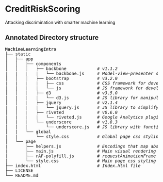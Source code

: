 # CreditRiskScoring
Attacking discrimination with smarter machine learning
## Annotated Directory structure
<pre>
<strong>MachineLearningIntro</strong>
├── static
│   ├── app
│   │   ├── components
│   │   │   ├── backbone            <i># v1.1.2</i>
|   |   |   |   └── backbone.js     <i># Model-view-presenter single-page web application framework</i> 
│   │   │   ├── bootstrap           <i># v3.2.0</i>
|   |   |   |   ├── css             <i># CSS framework for developing responsive, mobile first projects on the web</i> 
|   |   |   |   └── js              <i># JS framework for developing responsive, mobile first projects on the web</i> 
│   │   |   ├── d3                  <i># v3.5.0</i>
|   |   |   |   └── d3.js           <i># JS library for manipulating documents based on data</i>
│   │   |   ├── jquery              <i># v2.1.4</i>
|   |   |   |   └── jquery.js       <i># JS library to simplify client-side scripting of HTML and Backbone dependency</i>
│   │   |   ├── riveted             <i># v0.6.0</i>
|   |   |   |   └── riveted.js      <i># Google Analytics plugin to measure active time on site</i>
│   |   |   └── underscore          <i># v1.8.3</i>
|   |   |       └── underscore.js   <i># JS library with functional programming helpers and Backbone dependency</i>
│   |   └── global
|   |       └── style.css           <i># Global page css styling</i>
│   └── page
|       ├── helpers.js              <i># Encodings that map abstract data and events to visual representations</i>
|       ├── main.js                 <i># Main visual rendering code</i>
|       ├── rAF-polyfill.js         <i># requestAnimationFrame polyfill</i>
|       └── style.css               <i># Main page css styling</i>
├── index.html                      <i># Index.html file</i>  
├── LICENSE
└── README.md
</pre>
